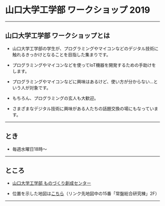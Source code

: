 # 山口大学工学部 ワークショップ 2019


---

## 山口大学工学部 ワークショップとは

- 山口大学工学部の学生が、プログラミングやマイコンなどのデジタル技術に触れるきっかけとなることを目指した集まりです。

- プログラミングやマイコンなどを使ってIoT機器を開発するための手助けをします。

- プログラミングやマイコンなどに興味はあるけど、使い方が分からない...という人が対象です。

- もちろん、プログラミングの玄人も大歓迎。

- さまざまなデジタル技術に興味がある人たちの話題交換の場にもなっています。

---

## とき

- 毎週水曜日18時～

---

## ところ

- [山口大学工学部 ものづくり創成センター](http://www.mono.eng.yamaguchi-u.ac.jp/)

- 位置を示した地図は[こちら](http://www.yamaguchi-u.ac.jp/info/13/70.html)（リンク先地図中の15番「常盤総合研究棟」2F）

---

